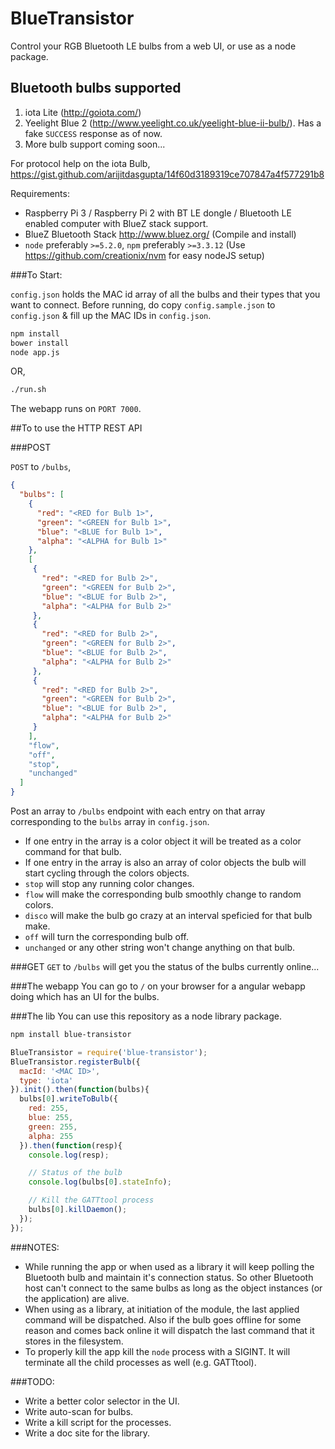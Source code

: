 BlueTransistor
=============================

Control your RGB Bluetooth LE bulbs from a web UI, or use as a node package.

Bluetooth bulbs supported
-------------------------
 1. iota Lite (http://goiota.com/)
 2. Yeelight Blue 2 (http://www.yeelight.co.uk/yeelight-blue-ii-bulb/). Has a fake `SUCCESS` response as of now.
 3. More bulb support coming soon...

For protocol help on the iota Bulb, https://gist.github.com/arijitdasgupta/14f60d3189319ce707847a4f577291b8

Requirements:
 - Raspberry Pi 3 / Raspberry Pi 2 with BT LE dongle / Bluetooth LE enabled computer with BlueZ stack support.
 - BlueZ Bluetooth Stack http://www.bluez.org/ (Compile and install)
 - `node` preferably `>=5.2.0`, `npm` preferably `>=3.3.12` (Use https://github.com/creationix/nvm for easy nodeJS setup)

###To Start:

`config.json` holds the MAC id array of all the bulbs and their types that you want to connect. Before running, do copy `config.sample.json` to `config.json` & fill up the MAC IDs in `config.json`.

```bash
npm install
bower install
node app.js
```

OR,

```bash
./run.sh
```

The webapp runs on `PORT 7000`.

##To to use the HTTP REST API

###POST

`POST` to `/bulbs`,
```json
{
  "bulbs": [
    {
      "red": "<RED for Bulb 1>",
      "green": "<GREEN for Bulb 1>",
      "blue": "<BLUE for Bulb 1>",
      "alpha": "<ALPHA for Bulb 1>"
    },
    [
     {
       "red": "<RED for Bulb 2>",
       "green": "<GREEN for Bulb 2>",
       "blue": "<BLUE for Bulb 2>",
       "alpha": "<ALPHA for Bulb 2>"
     },
     {
       "red": "<RED for Bulb 2>",
       "green": "<GREEN for Bulb 2>",
       "blue": "<BLUE for Bulb 2>",
       "alpha": "<ALPHA for Bulb 2>"
     },
     {
       "red": "<RED for Bulb 2>",
       "green": "<GREEN for Bulb 2>",
       "blue": "<BLUE for Bulb 2>",
       "alpha": "<ALPHA for Bulb 2>"
     }
    ],
    "flow",
    "off",
    "stop",
    "unchanged"
  ]
}
```
Post an array to `/bulbs` endpoint with each entry on that array corresponding to the `bulbs` array in `config.json`.
 - If one entry in the array is a color object it will be treated as a color command for that bulb.
 - If one entry in the array is also an array of color objects the bulb will start cycling through the colors objects.
 - `stop` will stop any running color changes.
 - `flow` will make the corresponding bulb smoothly change to random colors.
 - `disco` will make the bulb go crazy at an interval speficied for that bulb make.
 - `off` will turn the corresponding bulb off.
 - `unchanged` or any other string won't change anything on that bulb.

###GET
`GET` to `/bulbs` will get you the status of the bulbs currently online...

###The webapp
You can go to `/` on your browser for a angular webapp doing which has an UI for the bulbs.

###The lib
You can use this repository as a node library package.

```bash
npm install blue-transistor
```

```javascript
BlueTransistor = require('blue-transistor');
BlueTransistor.registerBulb({
  macId: '<MAC ID>',
  type: 'iota'
}).init().then(function(bulbs){
  bulbs[0].writeToBulb({
    red: 255,
    blue: 255,
    green: 255,
    alpha: 255
  }).then(function(resp){
    console.log(resp);

    // Status of the bulb
    console.log(bulbs[0].stateInfo);

    // Kill the GATTtool process
    bulbs[0].killDaemon();
  });
});
```

###NOTES:
 - While running the app or when used as a library it will keep polling the Bluetooth bulb and maintain it's connection status. So other Bluetooth host can't connect to the same bulbs as long as the object instances (or the application) are alive.
 - When using as a library, at initiation of the module, the last applied command will be dispatched. Also if the bulb goes offline for some reason and comes back online it will dispatch the last command that it stores in the filesystem.
 - To properly kill the app kill the `node` process with a SIGINT. It will terminate all the child processes as well (e.g. GATTtool).

###TODO:
 - Write a better color selector in the UI.
 - Write auto-scan for bulbs.
 - Write a kill script for the processes.
 - Write a doc site for the library.
